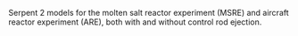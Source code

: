 Serpent 2 models for the molten salt reactor experiment (MSRE) and aircraft reactor experiment (ARE), both with and without control rod ejection. 
